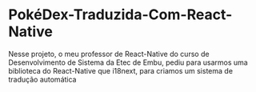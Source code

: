 # PokéDex-Traduzida-Com-React-Native
Nesse projeto, o meu professor de React-Native do curso de Desenvolvimento de Sistema da Etec de Embu, pediu para usarmos uma biblioteca do React-Native que i18next, para criamos um sistema de tradução automática
